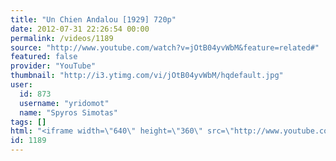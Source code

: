 ```yaml
---
title: "Un Chien Andalou [1929] 720p"
date: 2012-07-31 22:26:54 00:00
permalink: /videos/1189
source: "http://www.youtube.com/watch?v=jOtB04yvWbM&feature=related#"
featured: false
provider: "YouTube"
thumbnail: "http://i3.ytimg.com/vi/jOtB04yvWbM/hqdefault.jpg"
user:
  id: 873
  username: "yridomot"
  name: "Spyros Simotas"
tags: []
html: "<iframe width=\"640\" height=\"360\" src=\"http://www.youtube.com/embed/jOtB04yvWbM?wmode=transparent&fs=1&feature=oembed\" frameborder=\"0\" allowfullscreen></iframe>"
id: 1189
---
```


